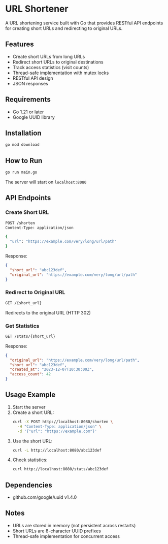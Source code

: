# URL Shortener

A URL shortening service built with Go that provides RESTful API endpoints for creating short URLs and redirecting to original URLs.

## Features
- Create short URLs from long URLs
- Redirect short URLs to original destinations
- Track access statistics (visit counts)
- Thread-safe implementation with mutex locks
- RESTful API design
- JSON responses

## Requirements
- Go 1.21 or later
- Google UUID library

## Installation
```bash
go mod download
```

## How to Run
```bash
go run main.go
```

The server will start on `localhost:8080`

## API Endpoints

### Create Short URL
```bash
POST /shorten
Content-Type: application/json

{
  "url": "https://example.com/very/long/url/path"
}
```

Response:
```json
{
  "short_url": "abc123def",
  "original_url": "https://example.com/very/long/url/path"
}
```

### Redirect to Original URL
```bash
GET /{short_url}
```
Redirects to the original URL (HTTP 302)

### Get Statistics
```bash
GET /stats/{short_url}
```

Response:
```json
{
  "original_url": "https://example.com/very/long/url/path",
  "short_url": "abc123def",
  "created_at": "2023-12-07T10:30:00Z",
  "access_count": 42
}
```

## Usage Example

1. Start the server
2. Create a short URL:
   ```bash
   curl -X POST http://localhost:8080/shorten \
     -H "Content-Type: application/json" \
     -d '{"url": "https://example.com"}'
   ```
3. Use the short URL:
   ```bash
   curl -L http://localhost:8080/abc123def
   ```
4. Check statistics:
   ```bash
   curl http://localhost:8080/stats/abc123def
   ```

## Dependencies
- github.com/google/uuid v1.4.0

## Notes
- URLs are stored in memory (not persistent across restarts)
- Short URLs are 8-character UUID prefixes
- Thread-safe implementation for concurrent access
